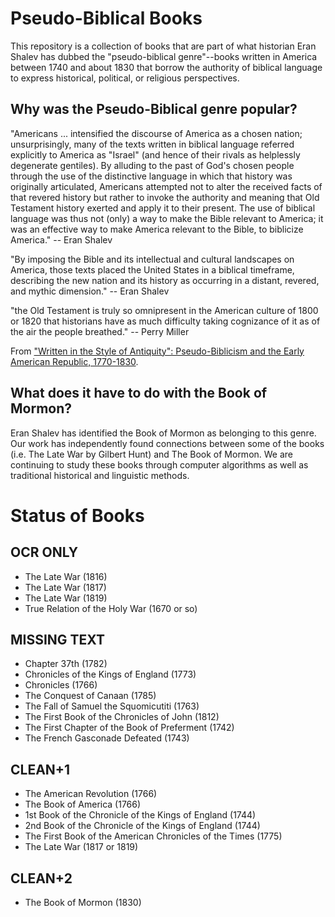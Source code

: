 Pseudo-Biblical Books
=====================

This repository is a collection of books that are part of what historian Eran Shalev has dubbed the "pseudo-biblical genre"--books written in America between 1740 and about 1830 that borrow the authority of biblical language to express historical, political, or religious perspectives.

Why was the Pseudo-Biblical genre popular?
------------------------------------------

"Americans ... intensified the discourse of America as a chosen nation; unsurprisingly, many of the texts written in biblical language referred explicitly to America as "Israel" (and hence of their rivals as helplessly degenerate gentiles). By alluding to the past of God's chosen people through the use of the distinctive language in which that history was originally articulated, Americans attempted not to alter the received facts of that revered history but rather to invoke the authority and meaning that Old Testament history exerted and apply it to their present. The use of biblical language was thus not (only) a way to make the Bible relevant to America; it was an effective way to make America relevant to the Bible, to biblicize America." -- Eran Shalev

"By imposing the Bible and its intellectual and cultural landscapes on America, those texts placed the United States in a biblical timeframe, describing the new nation and its history as occurring in a distant, revered, and mythic dimension." -- Eran Shalev

"the Old Testament is truly so omnipresent in the American culture of 1800 or 1820 that historians have as much difficulty taking cognizance of it as of the air the people breathed." -- Perry Miller

From ["Written in the Style of Antiquity": Pseudo-Biblicism and the Early American Republic, 1770-1830](http://www.thefreelibrary.com/%22Written+in+the+Style+of+Antiquity%22%3A+Pseudo-Biblicism+and+the+Early...-a0244888045).

What does it have to do with the Book of Mormon?
------------------------------------------------

Eran Shalev has identified the Book of Mormon as belonging to this genre. Our work has independently found connections between some of the books (i.e. The Late War by Gilbert Hunt) and The Book of Mormon. We are continuing to study these books through computer algorithms as well as traditional historical and linguistic methods.


Status of Books
===============

OCR ONLY
--------

- The Late War (1816)
- The Late War (1817)
- The Late War (1819)
- True Relation of the Holy War (1670 or so)

MISSING TEXT
------------

- Chapter 37th (1782)
- Chronicles of the Kings of England (1773)
- Chronicles (1766)
- The Conquest of Canaan (1785)
- The Fall of Samuel the Squomicutiti (1763)
- The First Book of the Chronicles of John (1812)
- The First Chapter of the Book of Preferment (1742)
- The French Gasconade Defeated (1743)

CLEAN+1
-------

- The American Revolution (1766)
- The Book of America (1766)
- 1st Book of the Chronicle of the Kings of England (1744)
- 2nd Book of the Chronicle of the Kings of England (1744)
- The First Book of the American Chronicles of the Times (1775)
- The Late War (1817 or 1819)

CLEAN+2
-------

- The Book of Mormon (1830)

